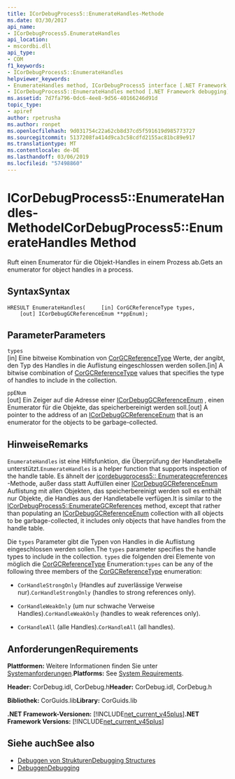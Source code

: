 ```yaml
---
title: ICorDebugProcess5::EnumerateHandles-Methode
ms.date: 03/30/2017
api_name:
- ICorDebugProcess5.EnumerateHandles
api_location:
- mscordbi.dll
api_type:
- COM
f1_keywords:
- ICorDebugProcess5::EnumerateHandles
helpviewer_keywords:
- EnumerateHandles method, ICorDebugProcess5 interface [.NET Framework debugging]
- ICorDebugProcess5::EnumerateHandles method [.NET Framework debugging]
ms.assetid: 7d7fa796-0dc6-4ee8-9d56-40166246d91d
topic_type:
- apiref
author: rpetrusha
ms.author: ronpet
ms.openlocfilehash: 9d031754c22a62cb8d37cd5f591619d985773727
ms.sourcegitcommit: 5137208fa414d9ca3c58cdfd2155ac81bc89e917
ms.translationtype: MT
ms.contentlocale: de-DE
ms.lasthandoff: 03/06/2019
ms.locfileid: "57498860"
---
```

# <a name="icordebugprocess5enumeratehandles-method"></a><span data-ttu-id="04161-102">ICorDebugProcess5::EnumerateHandles-Methode</span><span class="sxs-lookup"><span data-stu-id="04161-102">ICorDebugProcess5::EnumerateHandles Method</span></span>
<span data-ttu-id="04161-103">Ruft einen Enumerator für die Objekt-Handles in einem Prozess ab.</span><span class="sxs-lookup"><span data-stu-id="04161-103">Gets an enumerator for object handles in a process.</span></span>  
  
## <a name="syntax"></a><span data-ttu-id="04161-104">Syntax</span><span class="sxs-lookup"><span data-stu-id="04161-104">Syntax</span></span>  
  
```  
HRESULT EnumerateHandles(     [in] CorGCReferenceType types,  
    [out] ICorDebugGCReferenceEnum **ppEnum);  
```  
  
## <a name="parameters"></a><span data-ttu-id="04161-105">Parameter</span><span class="sxs-lookup"><span data-stu-id="04161-105">Parameters</span></span>  
 `types`  
 <span data-ttu-id="04161-106">[in] Eine bitweise Kombination von [CorGCReferenceType](../../../../docs/framework/unmanaged-api/debugging/corgcreferencetype-enumeration.md) Werte, der angibt, den Typ des Handles in die Auflistung eingeschlossen werden sollen.</span><span class="sxs-lookup"><span data-stu-id="04161-106">[in] A bitwise combination of [CorGCReferenceType](../../../../docs/framework/unmanaged-api/debugging/corgcreferencetype-enumeration.md) values that specifies the type of handles to include in the collection.</span></span>  
  
 `ppENum`  
 <span data-ttu-id="04161-107">[out] Ein Zeiger auf die Adresse einer [ICorDebugGCReferenceEnum](../../../../docs/framework/unmanaged-api/debugging/icordebuggcreferenceenum-interface.md) , einen Enumerator für die Objekte, das speicherbereinigt werden soll.</span><span class="sxs-lookup"><span data-stu-id="04161-107">[out] A pointer to the address of an [ICorDebugGCReferenceEnum](../../../../docs/framework/unmanaged-api/debugging/icordebuggcreferenceenum-interface.md) that is an enumerator for the objects to be garbage-collected.</span></span>  
  
## <a name="remarks"></a><span data-ttu-id="04161-108">Hinweise</span><span class="sxs-lookup"><span data-stu-id="04161-108">Remarks</span></span>  
 <span data-ttu-id="04161-109">`EnumerateHandles` ist eine Hilfsfunktion, die Überprüfung der Handletabelle unterstützt.</span><span class="sxs-lookup"><span data-stu-id="04161-109">`EnumerateHandles` is a helper function that supports inspection of the handle table.</span></span> <span data-ttu-id="04161-110">Es ähnelt der [icordebugprocess5:: Enumerategcreferences](../../../../docs/framework/unmanaged-api/debugging/icordebugprocess5-enumerategcreferences-method.md) -Methode, außer dass statt Auffüllen einer [ICorDebugGCReferenceEnum](../../../../docs/framework/unmanaged-api/debugging/icordebuggcreferenceenum-interface.md) Auflistung mit allen Objekten, das speicherbereinigt werden soll es enthält nur Objekte, die Handles aus der Handletabelle verfügen.</span><span class="sxs-lookup"><span data-stu-id="04161-110">It is similar to the [ICorDebugProcess5::EnumerateGCReferences](../../../../docs/framework/unmanaged-api/debugging/icordebugprocess5-enumerategcreferences-method.md) method, except that rather than populating an [ICorDebugGCReferenceEnum](../../../../docs/framework/unmanaged-api/debugging/icordebuggcreferenceenum-interface.md) collection with all objects to be garbage-collected, it includes only objects that have handles from the handle table.</span></span>  
  
 <span data-ttu-id="04161-111">Die `types` Parameter gibt die Typen von Handles in die Auflistung eingeschlossen werden sollen.</span><span class="sxs-lookup"><span data-stu-id="04161-111">The `types` parameter specifies the handle types to include in the collection.</span></span> <span data-ttu-id="04161-112">`types` die folgenden drei Elemente von möglich die [CorGCReferenceType](../../../../docs/framework/unmanaged-api/debugging/corgcreferencetype-enumeration.md) Enumeration:</span><span class="sxs-lookup"><span data-stu-id="04161-112">`types` can be any of the following three members of the [CorGCReferenceType](../../../../docs/framework/unmanaged-api/debugging/corgcreferencetype-enumeration.md) enumeration:</span></span>  
  
-   <span data-ttu-id="04161-113">`CorHandleStrongOnly` (Handles auf zuverlässige Verweise nur).</span><span class="sxs-lookup"><span data-stu-id="04161-113">`CorHandleStrongOnly` (handles to strong references only).</span></span>  
  
-   <span data-ttu-id="04161-114">`CorHandleWeakOnly` (um nur schwache Verweise Handles).</span><span class="sxs-lookup"><span data-stu-id="04161-114">`CorHandleWeakOnly` (handles to weak references only).</span></span>  
  
-   <span data-ttu-id="04161-115">`CorHandleAll` (alle Handles).</span><span class="sxs-lookup"><span data-stu-id="04161-115">`CorHandleAll` (all handles).</span></span>  
  
## <a name="requirements"></a><span data-ttu-id="04161-116">Anforderungen</span><span class="sxs-lookup"><span data-stu-id="04161-116">Requirements</span></span>  
 <span data-ttu-id="04161-117">**Plattformen:** Weitere Informationen finden Sie unter [Systemanforderungen](../../../../docs/framework/get-started/system-requirements.md).</span><span class="sxs-lookup"><span data-stu-id="04161-117">**Platforms:** See [System Requirements](../../../../docs/framework/get-started/system-requirements.md).</span></span>  
  
 <span data-ttu-id="04161-118">**Header:** CorDebug.idl, CorDebug.h</span><span class="sxs-lookup"><span data-stu-id="04161-118">**Header:** CorDebug.idl, CorDebug.h</span></span>  
  
 <span data-ttu-id="04161-119">**Bibliothek:** CorGuids.lib</span><span class="sxs-lookup"><span data-stu-id="04161-119">**Library:** CorGuids.lib</span></span>  
  
 <span data-ttu-id="04161-120">**.NET Framework-Versionen:** [!INCLUDE[net_current_v45plus](../../../../includes/net-current-v45plus-md.md)]</span><span class="sxs-lookup"><span data-stu-id="04161-120">**.NET Framework Versions:** [!INCLUDE[net_current_v45plus](../../../../includes/net-current-v45plus-md.md)]</span></span>  
  
## <a name="see-also"></a><span data-ttu-id="04161-121">Siehe auch</span><span class="sxs-lookup"><span data-stu-id="04161-121">See also</span></span>
- [<span data-ttu-id="04161-122">Debuggen von Strukturen</span><span class="sxs-lookup"><span data-stu-id="04161-122">Debugging Structures</span></span>](../../../../docs/framework/unmanaged-api/debugging/debugging-structures.md)
- [<span data-ttu-id="04161-123">Debuggen</span><span class="sxs-lookup"><span data-stu-id="04161-123">Debugging</span></span>](../../../../docs/framework/unmanaged-api/debugging/index.md)
